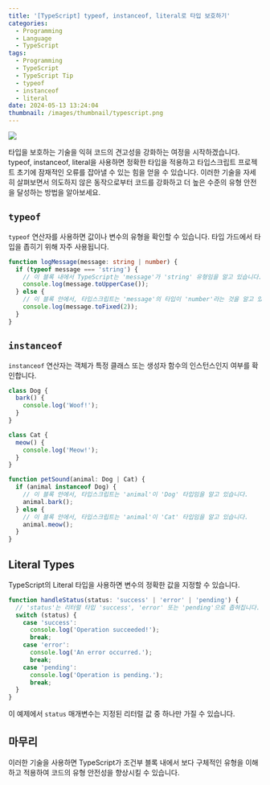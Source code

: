 ```yaml
---
title: '[TypeScript] typeof, instanceof, literal로 타입 보호하기'
categories:
  - Programming
  - Language
  - TypeScript
tags:
  - Programming
  - TypeScript
  - TypeScript Tip
  - typeof
  - instanceof
  - literal
date: 2024-05-13 13:24:04
thumbnail: /images/thumbnail/typescript.png
---
```


![](/images/header/typescript-22.png)

타입을 보호하는 기술을 익혀 코드의 견고성을 강화하는 여정을 시작하겠습니다. typeof, instanceof, literal을 사용하면 정확한 타입을 적용하고 타입스크립트 프로젝트 초기에 잠재적인 오류를 잡아낼 수 있는 힘을 얻을 수 있습니다. 이러한 기술을 자세히 살펴보면서 의도하지 않은 동작으로부터 코드를 강화하고 더 높은 수준의 유형 안전을 달성하는 방법을 알아보세요.

## `typeof`

`typeof` 연산자를 사용하면 값이나 변수의 유형을 확인할 수 있습니다. 타입 가드에서 타입을 좁히기 위해 자주 사용됩니다.

```ts
function logMessage(message: string | number) {
  if (typeof message === 'string') {
    // 이 블록 내에서 TypeScript는 'message'가 'string' 유형임을 알고 있습니다.
    console.log(message.toUpperCase());
  } else {
    // 이 블록 안에서, 타입스크립트는 'message'의 타입이 'number'라는 것을 알고 있습니다.
    console.log(message.toFixed(2));
  }
}
```

## `instanceof`

`instanceof` 연산자는 객체가 특정 클래스 또는 생성자 함수의 인스턴스인지 여부를 확인합니다.

```ts
class Dog {
  bark() {
    console.log('Woof!');
  }
}

class Cat {
  meow() {
    console.log('Meow!');
  }
}

function petSound(animal: Dog | Cat) {
  if (animal instanceof Dog) {
    // 이 블록 안에서, 타입스크립트는 'animal'이 'Dog' 타입임을 알고 있습니다.
    animal.bark();
  } else {
    // 이 블록 안에서, 타입스크립트는 'animal'이 'Cat' 타입임을 알고 있습니다.
    animal.meow();
  }
}
```

## Literal Types

TypeScript의 Literal 타입을 사용하면 변수의 정확한 값을 지정할 수 있습니다.

```ts
function handleStatus(status: 'success' | 'error' | 'pending') {
  // 'status'는 리터럴 타입 'success', 'error' 또는 'pending'으로 좁혀집니다.
  switch (status) {
    case 'success':
      console.log('Operation succeeded!');
      break;
    case 'error':
      console.log('An error occurred.');
      break;
    case 'pending':
      console.log('Operation is pending.');
      break;
  }
}
```

이 예제에서 `status` 매개변수는 지정된 리터럴 값 중 하나만 가질 수 있습니다.

## 마무리

이러한 기술을 사용하면 TypeScript가 조건부 블록 내에서 보다 구체적인 유형을 이해하고 적용하여 코드의 유형 안전성을 향상시킬 수 있습니다.
